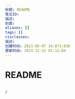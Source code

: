 ```yaml
---
标题: README
笔记ID: 
描述: 
封面: 
aliases: []
tags: []
cssclasses: 
描述: 
创建时间: 2023-05-07 14:071:830
更新时间: 2023-12-31 01:12:04
---
```


# README

```ActivityHistory

/




